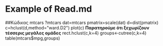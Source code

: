# Example of Read.md
##Κώδικας mtcars
?mtcars
dat=mtcars
pmatrix=scale(dat)
d=dist(pmatrix)
c=hclust(d,method="ward.D2")
plot(c)
**Παρατηρούμε ότι ξεχωρίζουν τέσσερις μεγάλες ομάδες**
rect.hclust(c,k=4)
groups<-cutree(c,k=4)
table(mtcars$mpg,groups)
